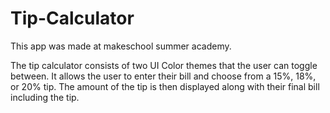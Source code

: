 # Tip-Calculator

This app was made at makeschool summer academy. 

The tip calculator consists of two UI Color themes that the user can toggle between. It allows the user to enter their bill and choose from a 15%, 18%, or 20% tip. The amount of the tip is then displayed along with their final bill including the tip. 
